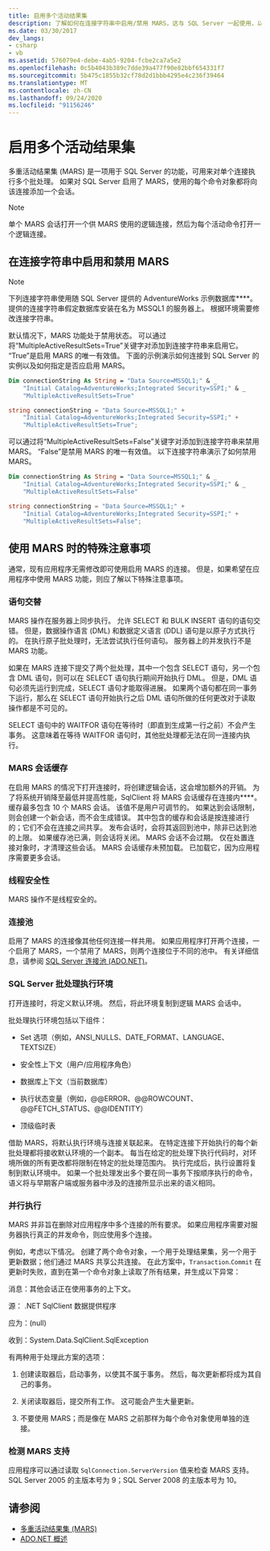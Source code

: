 ```yaml
---
title: 启用多个活动结果集
description: 了解如何在连接字符串中启用/禁用 MARS，这与 SQL Server 一起使用，以便可以在 ADO.NET 中的单个连接上运行多个批处理。
ms.date: 03/30/2017
dev_langs:
- csharp
- vb
ms.assetid: 576079e4-debe-4ab5-9204-fcbe2ca7a5e2
ms.openlocfilehash: 0c5b4043b389c7dde39a477f90e82bbf654331f7
ms.sourcegitcommit: 5b475c1855b32cf78d2d1bbb4295e4c236f39464
ms.translationtype: MT
ms.contentlocale: zh-CN
ms.lasthandoff: 09/24/2020
ms.locfileid: "91156246"
---
```

# <a name="enabling-multiple-active-result-sets"></a>启用多个活动结果集

多重活动结果集 (MARS) 是一项用于 SQL Server 的功能，可用来对单个连接执行多个批处理。 如果对 SQL Server 启用了 MARS，使用的每个命令对象都将向该连接添加一个会话。  
  
> [!NOTE]
> 单个 MARS 会话打开一个供 MARS 使用的逻辑连接，然后为每个活动命令打开一个逻辑连接。  
  
## <a name="enabling-and-disabling-mars-in-the-connection-string"></a>在连接字符串中启用和禁用 MARS  
  
> [!NOTE]
> 下列连接字符串使用随 SQL Server 提供的 AdventureWorks 示例数据库****。 提供的连接字符串假定数据库安装在名为 MSSQL1 的服务器上。 根据环境需要修改连接字符串。  
  
 默认情况下，MARS 功能处于禁用状态。 可以通过将“MultipleActiveResultSets=True”关键字对添加到连接字符串来启用它。 “True”是启用 MARS 的唯一有效值。 下面的示例演示如何连接到 SQL Server 的实例以及如何指定是否应启用 MARS。  
  
```vb  
Dim connectionString As String = "Data Source=MSSQL1;" & _  
    "Initial Catalog=AdventureWorks;Integrated Security=SSPI;" & _  
    "MultipleActiveResultSets=True"  
```  
  
```csharp  
string connectionString = "Data Source=MSSQL1;" +
    "Initial Catalog=AdventureWorks;Integrated Security=SSPI;" +  
    "MultipleActiveResultSets=True";  
```  
  
 可以通过将“MultipleActiveResultSets=False”关键字对添加到连接字符串来禁用 MARS。 “False”是禁用 MARS 的唯一有效值。 以下连接字符串演示了如何禁用 MARS。  
  
```vb  
Dim connectionString As String = "Data Source=MSSQL1;" & _  
    "Initial Catalog=AdventureWorks;Integrated Security=SSPI;" & _  
    "MultipleActiveResultSets=False"  
```  
  
```csharp  
string connectionString = "Data Source=MSSQL1;" +
    "Initial Catalog=AdventureWorks;Integrated Security=SSPI;" +  
    "MultipleActiveResultSets=False";  
```  
  
## <a name="special-considerations-when-using-mars"></a>使用 MARS 时的特殊注意事项  

 通常，现有应用程序无需修改即可使用启用 MARS 的连接。 但是，如果希望在应用程序中使用 MARS 功能，则应了解以下特殊注意事项。  
  
### <a name="statement-interleaving"></a>语句交替  

 MARS 操作在服务器上同步执行。 允许 SELECT 和 BULK INSERT 语句的语句交错。 但是，数据操作语言 (DML) 和数据定义语言 (DDL) 语句是以原子方式执行的。 在执行原子批处理时，无法尝试执行任何语句。 服务器上的并发执行不是 MARS 功能。  
  
 如果在 MARS 连接下提交了两个批处理，其中一个包含 SELECT 语句，另一个包含 DML 语句，则可以在 SELECT 语句执行期间开始执行 DML。 但是，DML 语句必须先运行到完成，SELECT 语句才能取得进展。 如果两个语句都在同一事务下运行，那么在 SELECT 语句开始执行之后 DML 语句所做的任何更改对于读取操作都是不可见的。  
  
 SELECT 语句中的 WAITFOR 语句在等待时（即直到生成第一行之前）不会产生事务。 这意味着在等待 WAITFOR 语句时，其他批处理都无法在同一连接内执行。  
  
### <a name="mars-session-cache"></a>MARS 会话缓存  

 在启用 MARS 的情况下打开连接时，将创建逻辑会话，这会增加额外的开销。 为了将系统开销降至最低并提高性能，SqlClient 将 MARS 会话缓存在连接内****。 缓存最多包含 10 个 MARS 会话。 该值不是用户可调节的。 如果达到会话限制，则会创建一个新会话，而不会生成错误。 其中包含的缓存和会话是按连接进行的；它们不会在连接之间共享。 发布会话时，会将其返回到池中，除非已达到池的上限。 如果缓存池已满，则会话将关闭。 MARS 会话不会过期。 仅在处置连接对象时，才清理这些会话。 MARS 会话缓存未预加载。 已加载它，因为应用程序需要更多会话。  
  
### <a name="thread-safety"></a>线程安全性  

 MARS 操作不是线程安全的。  
  
### <a name="connection-pooling"></a>连接池  

 启用了 MARS 的连接像其他任何连接一样共用。 如果应用程序打开两个连接，一个启用了 MARS，一个禁用了 MARS，则两个连接位于不同的池中。 有关详细信息，请参阅 [SQL Server 连接池 (ADO.NET)](../sql-server-connection-pooling.md)。  
  
### <a name="sql-server-batch-execution-environment"></a>SQL Server 批处理执行环境  

 打开连接时，将定义默认环境。 然后，将此环境复制到逻辑 MARS 会话中。  
  
 批处理执行环境包括以下组件：  
  
- Set 选项（例如，ANSI_NULLS、DATE_FORMAT、LANGUAGE、TEXTSIZE）  
  
- 安全性上下文（用户/应用程序角色）  
  
- 数据库上下文（当前数据库）  
  
- 执行状态变量（例如，@@ERROR、@@ROWCOUNT、@@FETCH_STATUS、@@IDENTITY）  
  
- 顶级临时表  
  
 借助 MARS，将默认执行环境与连接关联起来。 在特定连接下开始执行的每个新批处理都将接收默认环境的一个副本。 每当在给定的批处理下执行代码时，对环境所做的所有更改都将限制在特定的批处理范围内。 执行完成后，执行设置将复制到默认环境中。 如果一个批处理发出多个要在同一事务下按顺序执行的命令，语义将与早期客户端或服务器中涉及的连接所显示出来的语义相同。  
  
### <a name="parallel-execution"></a>并行执行  

 MARS 并非旨在删除对应用程序中多个连接的所有要求。 如果应用程序需要对服务器执行真正的并发命令，则应使用多个连接。  
  
 例如，考虑以下情况。 创建了两个命令对象，一个用于处理结果集，另一个用于更新数据；他们通过 MARS 共享公共连接。 在此方案中，`Transaction`.`Commit` 在更新时失败，直到在第一个命令对象上读取了所有结果，并生成以下异常：  
  
 消息：其他会话正在使用事务的上下文。  
  
 源： .NET SqlClient 数据提供程序  
  
 应为：(null)  
  
 收到：System.Data.SqlClient.SqlException  
  
 有两种用于处理此方案的选项：  
  
1. 创建读取器后，启动事务，以使其不属于事务。 然后，每次更新都将成为其自己的事务。  
  
2. 关闭读取器后，提交所有工作。 这可能会产生大量更新。  
  
3. 不要使用 MARS；而是像在 MARS 之前那样为每个命令对象使用单独的连接。  
  
### <a name="detecting-mars-support"></a>检测 MARS 支持  

 应用程序可以通过读取 `SqlConnection.ServerVersion` 值来检查 MARS 支持。 SQL Server 2005 的主版本号为 9；SQL Server 2008 的主版本号为 10。  
  
## <a name="see-also"></a>请参阅

- [多重活动结果集 (MARS)](multiple-active-result-sets-mars.md)
- [ADO.NET 概述](../ado-net-overview.md)
